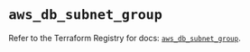 # `aws_db_subnet_group`

Refer to the Terraform Registry for docs: [`aws_db_subnet_group`](https://registry.terraform.io/providers/hashicorp/aws/5.100.0/docs/resources/db_subnet_group).
